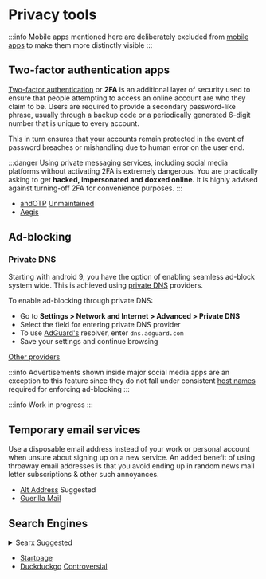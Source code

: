# Privacy tools

:::info
Mobile apps mentioned here are deliberately excluded from [mobile apps](#) to make them more distinctly visible
:::

## Two-factor authentication apps

[Two-factor authentication](https://en.wikipedia.org/wiki/Multi-factor_authentication#Mobile_phone-based_authentication) or **2FA** is an additional layer of security used to ensure that people attempting to access an online account are who they claim to be. Users are required to provide a secondary password-like phrase, usually through a backup code or a periodically generated 6-digit number that is unique to every account.

This in turn ensures that your accounts remain protected in the event of password breaches or mishandling due to human error on the user end.

:::danger
Using private messaging services, including social media platforms without activating 2FA is extremely dangerous. You are practically asking to get **hacked, impersonated and doxxed online.** It is highly advised against turning-off 2FA for convenience purposes.
:::

- [andOTP](https://github.com/andOTP/andOTP) <a href="https://forum.xda-developers.com/t/app-4-4-open-source-andotp-open-source-two-factor-authentication-for-android.3636993/post-87021655"><span class="badge badge--secondary"> Unmaintained </span> </a>
- [Aegis](https://github.com/beemdevelopment/Aegis)

## Ad-blocking

<tabs>
  <tabitem value="android" label="Android">
<p>

### Private DNS

Starting with android 9, you have the option of enabling seamless ad-block system wide. This is achieved using [private DNS](https://adguard.com/en/blog/adguard-dns-announcement.html) providers.

To enable ad-blocking through private DNS:

- Go to **Settings > Network and Internet > Advanced > Private DNS**
- Select the field for entering private DNS provider
- To use [AdGuard's](https://en.wikipedia.org/wiki/AdGuard) resolver, enter `dns.adguard.com`
- Save your settings and continue browsing

<div>
  <a href="https://dnsprivacy.org/public_resolvers/#dns-over-tls-dot" class="button button--primary"> Other providers </a>
</div>

</p>

:::info
Advertisements shown inside major social media apps are an exception to this feature since they do not fall under consistent [host names](https://en.wikipedia.org/wiki/Ad_blocking#Hosts_file_and_DNS_manipulation) required for enforcing ad-blocking
:::

  </tabitem>
  <tabitem value="windows" label="Windows">

:::info
Work in progress
:::

  </tabitem>
</tabs>

## Temporary email services

Use a disposable email address instead of your work or personal account when unsure about signing up on a new service. An added benefit of using throaway email addresses is that you avoid ending up in random news mail letter subscriptions & other such annoyances.

- [Alt Address](https://altaddress.org/) <span class="badge badge--primary"> Suggested </span>
- [Guerilla Mail](https://www.guerrillamail.com/)

## Search Engines

<details><summary>Searx <span class="badge badge--primary"> Suggested </span></summary>

<p>

[Searx](https://github.com/searx/searx) is a free and open-source metasearch engine that uses the [GNU Affero General Public License version 3](https://www.gnu.org/licenses/agpl-3.0.en.html) to protect its users' privacy.
To that end, Searx does not share users' IP addresses or search history with the search engines that provide results. Search engine tracking cookies are blocked, preventing user-profiling-based results modification.

> Any user may run their own [instance](https://linuxreviews.org/Searx#What_it_is_and_isn.27t) of Searx to maximise privacy, avoid congestion on public instances, preserve customised settings even if browser cookies are cleared, allow auditing of the source code being run, and so on.

</p>

<div>
  <a href="https://searx.space/" class="button button--primary"> Searx instances </a>
</div>

</details>

- [Startpage](https://www.startpage.com/)
- [Duckduckgo](https://duckduckgo.com/) <a href="https://9to5mac.com/2022/05/25/duckduckgo-privacy-microsoft-permission-tracking/"> <span class="badge badge--warning"> Controversial </span> </a>
